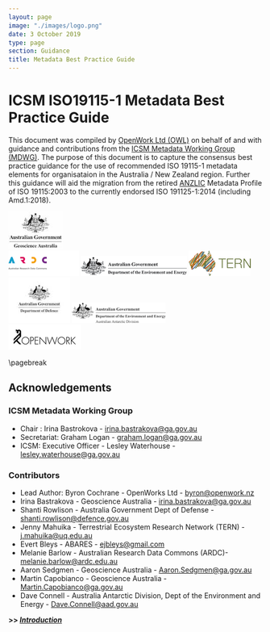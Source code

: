 ```yaml
---
layout: page
image: "./images/logo.png"
date: 3 October 2019
type: page
section: Guidance
title: Metadata Best Practice Guide
---
```


# ICSM ISO19115-1 Metadata Best Practice Guide

This document was compiled by [OpenWork Ltd (OWL)](http://openwork.nz) on behalf of and with guidance and contributions from the [ICSM Metadata Working Group (MDWG)](https://www.icsm.gov.au/what-we-do/metadata-working-group). The purpose of this document is to capture the consensus best practice guidance for the use of recommended ISO 19115-1 metadata elements for organisataion in the Australia / New Zealand region. Further this guidance will aid the migration from the retired [ANZLIC](https://www.anzlic.gov.au/) Metadata Profile of ISO 19115:2003 to the currently endorsed ISO 191125-1:2014 (including Amd.1:2018).

![Geoscience Australia](./images/GA.jpg)  
![ARDC](./images/ARDC.png)  ![DEE](./images/DeptEngEnv.png) 
![TERN](./images/TERN.png)  ![DOD](./images/dod.jpg)  ![AAD](./images/aad.png)  
 ![OpenWork Ltd](./images/openwork.png) 

\pagebreak

## Acknowledgements

### ICSM Metadata Working Group 

- Chair :	Irina Bastrokova - irina.bastrakova@ga.gov.au
- Secretariat:	Graham Logan - graham.logan@ga.gov.au
- ICSM: Executive Officer -	Lesley Waterhouse - lesley.waterhouse@ga.gov.au

### Contributors

- Lead Author: Byron Cochrane - OpenWorks Ltd - byron@openwork.nz
- Irina Bastrakova - Geoscience Australia - irina.bastrakova@ga.gov.au
- Shanti Rowlison - Australia Government Dept of Defense - shanti.rowlison@defence.gov.au
- Jenny Mahuika - Terrestrial Ecosystem Research Network (TERN) - j.mahuika@uq.edu.au
- Evert Bleys - ABARES - ejbleys@gmail.com
- Melanie Barlow - Australian Research Data Commons (ARDC)- melanie.barlow@ardc.edu.au
- Aaron Sedgmen - Geoscience Australia - Aaron.Sedgmen@ga.gov.au
- Martin Capobianco - Geoscience Australia - Martin.Capobianco@ga.gov.au
- Dave Connell - Australia Antarctic Division, Dept of the Environment and Energy - Dave.Connell@aad.gov.au


**>> [*Introduction*](./defs/GuidanceIntro)**

